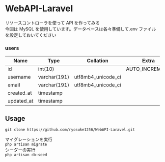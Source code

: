 # WebAPI-Laravel

リソースコントローラを使って API を作ってみる  
今回は MySQL を使用しています。データベースは各々準備して.env ファイルを設定しておいてください

### users

| Name       | Type         | Collation          | Extra          |
| ---------- | ------------ | ------------------ | -------------- |
| id         | int(10)      |                    | AUTO_INCREMENT |
| username   | varchar(191) | utf8mb4_unicode_ci |                |
| email      | varchar(191) | utf8mb4_unicode_ci |                |
| created_at | timestamp    |                    |                |
| updated_at | timestamp    |                    |                |

## Usage

`git clone https://github.com/ryosuke1256/WebAPI-Laravel.git`

マイグレーションを実行  
`php artisan migrate`  
シーダーの実行  
`php artisan db:seed`
